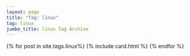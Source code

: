 ```yaml
---
layout: page
title: "Tag: linux"
tag: linux
jumbo_title: linux Tag Archive
---
```

<div class="row">
{% for post in site.tags.linux%}
{% include card.html %}
{% endfor %}
</div>